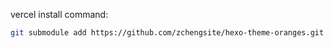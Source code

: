 vercel install command:
```bash
git submodule add https://github.com/zchengsite/hexo-theme-oranges.git themes/oranges && cp themes.yml themes/oranges/_config.yml && cp -f *.png themes/oranges/source/images && yarn install
```